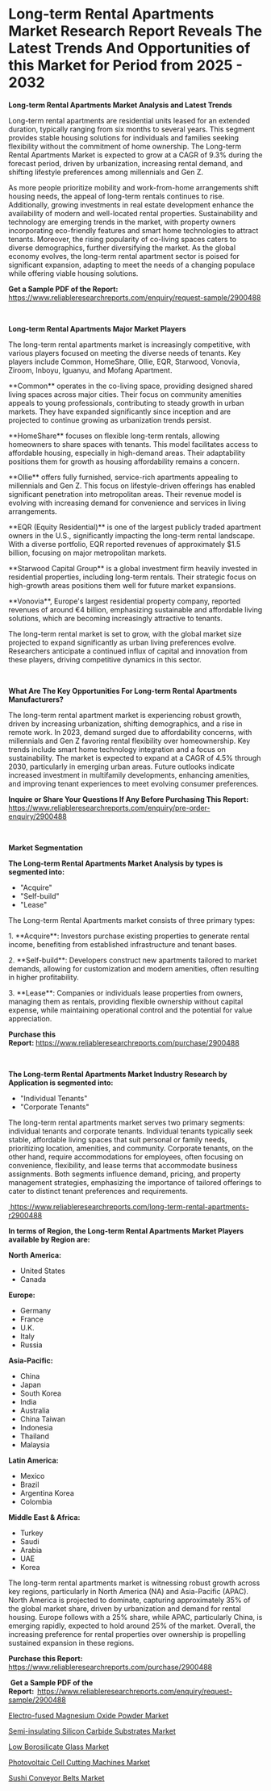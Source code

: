 <p><h1>Long-term Rental Apartments Market Research Report Reveals The Latest Trends And Opportunities of this Market for Period from 2025 - 2032</h1></p><p><strong>Long-term Rental Apartments Market Analysis and Latest Trends</strong></p>
<p><p>Long-term rental apartments are residential units leased for an extended duration, typically ranging from six months to several years. This segment provides stable housing solutions for individuals and families seeking flexibility without the commitment of home ownership. The Long-term Rental Apartments Market is expected to grow at a CAGR of 9.3% during the forecast period, driven by urbanization, increasing rental demand, and shifting lifestyle preferences among millennials and Gen Z. </p><p>As more people prioritize mobility and work-from-home arrangements shift housing needs, the appeal of long-term rentals continues to rise. Additionally, growing investments in real estate development enhance the availability of modern and well-located rental properties. Sustainability and technology are emerging trends in the market, with property owners incorporating eco-friendly features and smart home technologies to attract tenants. Moreover, the rising popularity of co-living spaces caters to diverse demographics, further diversifying the market. As the global economy evolves, the long-term rental apartment sector is poised for significant expansion, adapting to meet the needs of a changing populace while offering viable housing solutions.</p></p>
<p><strong>Get a Sample PDF of the Report:&nbsp;</strong> <a href="https://www.reliableresearchreports.com/enquiry/request-sample/2900488?utm_campaign=41&utm_medium=2&utm_source=Github&utm_content=ia&utm_term=16032025&utm_id=long-term-rental-apartments">https://www.reliableresearchreports.com/enquiry/request-sample/2900488</a></p>
<p>&nbsp;</p>
<p><strong>Long-term Rental Apartments Major Market Players</strong></p>
<p><p>The long-term rental apartments market is increasingly competitive, with various players focused on meeting the diverse needs of tenants. Key players include Common, HomeShare, Ollie, EQR, Starwood, Vonovia, Ziroom, Inboyu, Iguanyu, and Mofang Apartment. </p><p>**Common** operates in the co-living space, providing designed shared living spaces across major cities. Their focus on community amenities appeals to young professionals, contributing to steady growth in urban markets. They have expanded significantly since inception and are projected to continue growing as urbanization trends persist.</p><p>**HomeShare** focuses on flexible long-term rentals, allowing homeowners to share spaces with tenants. This model facilitates access to affordable housing, especially in high-demand areas. Their adaptability positions them for growth as housing affordability remains a concern.</p><p>**Ollie** offers fully furnished, service-rich apartments appealing to millennials and Gen Z. This focus on lifestyle-driven offerings has enabled significant penetration into metropolitan areas. Their revenue model is evolving with increasing demand for convenience and services in living arrangements.</p><p>**EQR (Equity Residential)** is one of the largest publicly traded apartment owners in the U.S., significantly impacting the long-term rental landscape. With a diverse portfolio, EQR reported revenues of approximately $1.5 billion, focusing on major metropolitan markets.</p><p>**Starwood Capital Group** is a global investment firm heavily invested in residential properties, including long-term rentals. Their strategic focus on high-growth areas positions them well for future market expansions.</p><p>**Vonovia**, Europe's largest residential property company, reported revenues of around €4 billion, emphasizing sustainable and affordable living solutions, which are becoming increasingly attractive to tenants.</p><p>The long-term rental market is set to grow, with the global market size projected to expand significantly as urban living preferences evolve. Researchers anticipate a continued influx of capital and innovation from these players, driving competitive dynamics in this sector.</p></p>
<p>&nbsp;</p>
<p><strong>What Are The Key Opportunities For Long-term Rental Apartments Manufacturers?</strong></p>
<p><p>The long-term rental apartment market is experiencing robust growth, driven by increasing urbanization, shifting demographics, and a rise in remote work. In 2023, demand surged due to affordability concerns, with millennials and Gen Z favoring rental flexibility over homeownership. Key trends include smart home technology integration and a focus on sustainability. The market is expected to expand at a CAGR of 4.5% through 2030, particularly in emerging urban areas. Future outlooks indicate increased investment in multifamily developments, enhancing amenities, and improving tenant experiences to meet evolving consumer preferences.</p></p>
<p><strong>Inquire or Share Your Questions If Any Before Purchasing This Report:</strong> <a href="https://www.reliableresearchreports.com/enquiry/pre-order-enquiry/2900488?utm_campaign=41&utm_medium=2&utm_source=Github&utm_content=ia&utm_term=16032025&utm_id=long-term-rental-apartments">https://www.reliableresearchreports.com/enquiry/pre-order-enquiry/2900488</a></p>
<p>&nbsp;</p>
<p><strong>Market Segmentation</strong></p>
<p><strong>The Long-term Rental Apartments Market Analysis by types is segmented into:</strong></p>
<p><ul><li>"Acquire"</li><li>"Self-build"</li><li>"Lease"</li></ul></p>
<p><p>The Long-term Rental Apartments market consists of three primary types: </p><p>1. **Acquire**: Investors purchase existing properties to generate rental income, benefiting from established infrastructure and tenant bases.</p><p>  </p><p>2. **Self-build**: Developers construct new apartments tailored to market demands, allowing for customization and modern amenities, often resulting in higher profitability.</p><p>3. **Lease**: Companies or individuals lease properties from owners, managing them as rentals, providing flexible ownership without capital expense, while maintaining operational control and the potential for value appreciation.</p></p>
<p><strong>Purchase this Report:&nbsp;</strong><a href="https://www.reliableresearchreports.com/purchase/2900488?utm_campaign=41&utm_medium=2&utm_source=Github&utm_content=ia&utm_term=16032025&utm_id=long-term-rental-apartments">https://www.reliableresearchreports.com/purchase/2900488</a></p>
<p>&nbsp;</p>
<p><strong>The Long-term Rental Apartments Market Industry Research by Application is segmented into:</strong></p>
<p><ul><li>"Individual Tenants"</li><li>"Corporate Tenants"</li></ul></p>
<p><p>The long-term rental apartments market serves two primary segments: individual tenants and corporate tenants. Individual tenants typically seek stable, affordable living spaces that suit personal or family needs, prioritizing location, amenities, and community. Corporate tenants, on the other hand, require accommodations for employees, often focusing on convenience, flexibility, and lease terms that accommodate business assignments. Both segments influence demand, pricing, and property management strategies, emphasizing the importance of tailored offerings to cater to distinct tenant preferences and requirements.</p></p>
<p><a href="https://www.reliableresearchreports.com/long-term-rental-apartments-r2900488?utm_campaign=41&utm_medium=2&utm_source=Github&utm_content=ia&utm_term=16032025&utm_id=long-term-rental-apartments">&nbsp;https://www.reliableresearchreports.com/long-term-rental-apartments-r2900488</a></p>
<p><strong>In terms of Region, the Long-term Rental Apartments Market Players available by Region are:</strong></p>
<p>
    <p> <strong> North America: </strong>
        <ul>
            <li>United States</li>
            <li>Canada</li>
        </ul>
        </p> 
    <p> <strong> Europe: </strong>
        <ul>
            <li>Germany</li>
            <li>France</li>
            <li>U.K.</li>
            <li>Italy</li>
            <li>Russia</li>
        </ul>
        </p> 
    <p> <strong> Asia-Pacific: </strong>
        <ul>
            <li>China</li>
            <li>Japan</li>
            <li>South Korea</li>
            <li>India</li>
            <li>Australia</li>
            <li>China Taiwan</li>
            <li>Indonesia</li>
            <li>Thailand</li>
            <li>Malaysia</li>
        </ul>
        </p> 
    <p> <strong> Latin America: </strong>
        <ul>
            <li>Mexico</li>
            <li>Brazil</li>
            <li>Argentina Korea</li>
            <li>Colombia</li>
        </ul>
        </p> 
    <p> <strong> Middle East & Africa: </strong>
        <ul>
            <li>Turkey</li>
            <li>Saudi</li>
            <li>Arabia</li>
            <li>UAE</li>
            <li>Korea</li>
        </ul>
    </p>
    </p>
<p><p>The long-term rental apartments market is witnessing robust growth across key regions, particularly in North America (NA) and Asia-Pacific (APAC). North America is projected to dominate, capturing approximately 35% of the global market share, driven by urbanization and demand for rental housing. Europe follows with a 25% share, while APAC, particularly China, is emerging rapidly, expected to hold around 25% of the market. Overall, the increasing preference for rental properties over ownership is propelling sustained expansion in these regions.</p></p>
<p><strong>Purchase this Report: </strong><a href="https://www.reliableresearchreports.com/purchase/2900488?utm_campaign=41&utm_medium=2&utm_source=Github&utm_content=ia&utm_term=16032025&utm_id=long-term-rental-apartments">https://www.reliableresearchreports.com/purchase/2900488</a></p>
<p>&nbsp;<strong>Get a Sample PDF of the Report:&nbsp;&nbsp;</strong><a href="https://www.reliableresearchreports.com/enquiry/request-sample/2900488?utm_campaign=41&utm_medium=2&utm_source=Github&utm_content=ia&utm_term=16032025&utm_id=long-term-rental-apartments">https://www.reliableresearchreports.com/enquiry/request-sample/2900488</a></p>
<p><strong></strong></p>
<p><p><a href="https://github.com/sutrejaron/Market-Research-Report-List-1/blob/main/electro-fused-magnesium-oxide-powder-market.md?utm_campaign=41&utm_medium=2&utm_source=Github&utm_content=ia&utm_term=16032025&utm_id=long-term-rental-apartments">Electro-fused Magnesium Oxide Powder Market</a></p><p><a href="https://github.com/naingbiner7i/Market-Research-Report-List-1/blob/main/semi-insulating-silicon-carbide-substrates-market.md?utm_campaign=41&utm_medium=2&utm_source=Github&utm_content=ia&utm_term=16032025&utm_id=long-term-rental-apartments">Semi-insulating Silicon Carbide Substrates Market</a></p><p><a href="https://github.com/siwerhommer97/Market-Research-Report-List-1/blob/main/low-borosilicate-glass-market.md?utm_campaign=41&utm_medium=2&utm_source=Github&utm_content=ia&utm_term=16032025&utm_id=long-term-rental-apartments">Low Borosilicate Glass Market</a></p><p><a href="https://github.com/baatetoshda/Market-Research-Report-List-1/blob/main/photovoltaic-cell-cutting-machines-market.md?utm_campaign=41&utm_medium=2&utm_source=Github&utm_content=ia&utm_term=16032025&utm_id=long-term-rental-apartments">Photovoltaic Cell Cutting Machines Market</a></p><p><a href="https://github.com/tabormahay2f/Market-Research-Report-List-1/blob/main/sushi-conveyor-belts-market.md?utm_campaign=41&utm_medium=2&utm_source=Github&utm_content=ia&utm_term=16032025&utm_id=long-term-rental-apartments">Sushi Conveyor Belts Market</a></p></p>